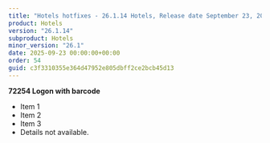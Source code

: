 ```yaml
---
title: "Hotels hotfixes - 26.1.14 Hotels, Release date September 23, 2025 - Hotfixes"
product: Hotels
version: "26.1.14"
subproduct: Hotels
minor_version: "26.1"
date: 2025-09-23 00:00:00+00:00
order: 54
guid: c3f3310355e364d47952e805dbff2ce2bcb45d13
---
```


**72254 Logon with barcode**- Item 1- Item 2- Item 3- Details not available.
